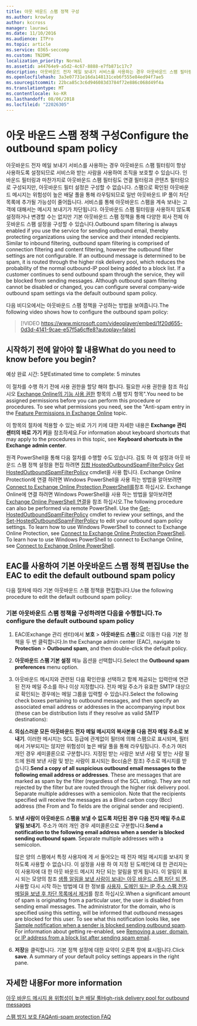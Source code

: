 ```yaml
---
title: 아웃 바운드 스팸 정책 구성
ms.author: krowley
author: kccross
manager: laurawi
ms.date: 11/10/2016
ms.audience: ITPro
ms.topic: article
ms.service: O365-seccomp
ms.custom: TN2DMC
localization_priority: Normal
ms.assetid: a44764e9-a5d2-4c67-8888-e7fb871c17c7
description: 아웃바운드 전자 메일 보내기 서비스를 사용하는 경우 아웃바운드 스팸 필터링이 항상 사용하도록 설정되므로 서비스와 받는 사람을 사용하여 조직을 보호할 수 있습니다.
ms.openlocfilehash: 3a3e07731e16da148131ceb6f555e84ed94f7ae5
ms.sourcegitcommit: 22bca85c3c6d946083d3784f72e886c068d49f4a
ms.translationtype: MT
ms.contentlocale: ko-KR
ms.lasthandoff: 08/06/2018
ms.locfileid: "22026305"
---
```

# <a name="configure-the-outbound-spam-policy"></a><span data-ttu-id="715de-103">아웃 바운드 스팸 정책 구성</span><span class="sxs-lookup"><span data-stu-id="715de-103">Configure the outbound spam policy</span></span>

<span data-ttu-id="715de-p101">아웃바운드 전자 메일 보내기 서비스를 사용하는 경우 아웃바운드 스팸 필터링이 항상 사용하도록 설정되므로 서비스와 받는 사람을 사용하여 조직을 보호할 수 있습니다. 인바운드 필터링과 마찬가지로 아웃바운드 스팸 필터링도 연결 필터링과 콘텐츠 필터링으로 구성되지만, 아웃바운드 필터 설정은 구성할 수 없습니다. 스팸으로 확인된 아웃바운드 메시지는 위험성이 높은 배달 풀을 통해 라우팅되므로 일반 아웃바운드 IP 풀이 차단 목록에 추가될 가능성이 줄어듭니다. 서비스를 통해 아웃바운드 스팸을 계속 보내는 고객에 대해서는 메시지 보내기가 차단됩니다. 아웃바운드 스팸 필터링을 사용하지 않도록 설정하거나 변경할 수는 없지만 기본 아웃바운드 스팸 정책을 통해 다양한 회사 전체 아웃바운드 스팸 설정을 구성할 수 있습니다.</span><span class="sxs-lookup"><span data-stu-id="715de-p101">Outbound spam filtering is always enabled if you use the service for sending outbound email, thereby protecting organizations using the service and their intended recipients. Similar to inbound filtering, outbound spam filtering is comprised of connection filtering and content filtering, however the outbound filter settings are not configurable. If an outbound message is determined to be spam, it is routed through the higher risk delivery pool, which reduces the probability of the normal outbound-IP pool being added to a block list. If a customer continues to send outbound spam through the service, they will be blocked from sending messages. Although outbound spam filtering cannot be disabled or changed, you can configure several company-wide outbound spam settings via the default outbound spam policy.</span></span> 
  
<span data-ttu-id="715de-109">다음 비디오에서는 아웃바운드 스팸 정책을 구성하는 방법을 보여줍니다.</span><span class="sxs-lookup"><span data-stu-id="715de-109">The following video shows how to configure the outbound spam policy:</span></span>
  
> [!VIDEO https://www.microsoft.com/videoplayer/embed/1f20d655-0d3d-4141-9cae-e57f5a6cffe8?autoplay=false]
  
## <a name="what-do-you-need-to-know-before-you-begin"></a><span data-ttu-id="715de-110">시작하기 전에 알아야 할 내용</span><span class="sxs-lookup"><span data-stu-id="715de-110">What do you need to know before you begin?</span></span>
<span data-ttu-id="715de-111"><a name="sectionSection0"> </a></span><span class="sxs-lookup"><span data-stu-id="715de-111"></span></span>

<span data-ttu-id="715de-112">예상 완료 시간: 5분</span><span class="sxs-lookup"><span data-stu-id="715de-112">Estimated time to complete: 5 minutes</span></span>
  
<span data-ttu-id="715de-p102">이 절차를 수행 하기 전에 사용 권한을 할당 해야 합니다. 필요한 사용 권한을 참조 하십시오 [Exchange Online의 기능 사용 권한](http://technet.microsoft.com/library/15073ce1-0917-403b-8839-02a2ebc96e16.aspx) 항목의 스팸 방지 항목".</span><span class="sxs-lookup"><span data-stu-id="715de-p102">You need to be assigned permissions before you can perform this procedure or procedures. To see what permissions you need, see the "Anti-spam entry in the [Feature Permissions in Exchange Online](http://technet.microsoft.com/library/15073ce1-0917-403b-8839-02a2ebc96e16.aspx) topic.</span></span> 
  
<span data-ttu-id="715de-115">이 항목의 절차에 적용할 수 있는 바로 가기 키에 대한 자세한 내용은 **Exchange 관리 센터의 바로 가기 키**을 참조하세요.</span><span class="sxs-lookup"><span data-stu-id="715de-115">For information about keyboard shortcuts that may apply to the procedures in this topic, see **Keyboard shortcuts in the Exchange admin center**.</span></span>
  
<span data-ttu-id="715de-p103">원격 PowerShell을 통해 다음 절차를 수행할 수도 있습니다. 검토 하 여 설정과 아웃 바운드 스팸 정책 설정을 편집 하려면 [집합 HostedOutboundSpamFilterPolicy](http://technet.microsoft.com/library/665d1b04-d4b5-4a0e-811a-4e37096ccbfd.aspx) [Get HostedOutboundSpamFilterPolicy](http://technet.microsoft.com/library/8f15c83c-c10a-4d9d-b135-35321430bdc2.aspx) cmdlet을 사용 합니다. Exchange Online Protection에 연결 하려면 Windows PowerShell을 사용 하는 방법을 알아보려면 [Connect to Exchange Online Protection PowerShell를](https://go.microsoft.com/fwlink/p/?linkid=627290)참조 하십시오. Exchange Online에 연결 하려면 Windows PowerShell을 사용 하는 방법을 알아보려면 [Exchange Online PowerShell 연결](https://go.microsoft.com/fwlink/p/?linkid=396554)을 참조 하십시오.</span><span class="sxs-lookup"><span data-stu-id="715de-p103">The following procedure can also be performed via remote PowerShell. Use the [Get-HostedOutboundSpamFilterPolicy](http://technet.microsoft.com/library/8f15c83c-c10a-4d9d-b135-35321430bdc2.aspx) cmdlet to review your settings, and the [Set-HostedOutboundSpamFilterPolicy](http://technet.microsoft.com/library/665d1b04-d4b5-4a0e-811a-4e37096ccbfd.aspx) to edit your outbound spam policy settings. To learn how to use Windows PowerShell to connect to Exchange Online Protection, see [Connect to Exchange Online Protection PowerShell](https://go.microsoft.com/fwlink/p/?linkid=627290). To learn how to use Windows PowerShell to connect to Exchange Online, see [Connect to Exchange Online PowerShell](https://go.microsoft.com/fwlink/p/?linkid=396554).</span></span>
  
## <a name="use-the-eac-to-edit-the-default-outbound-spam-policy"></a><span data-ttu-id="715de-120">EAC를 사용하여 기본 아웃바운드 스팸 정책 편집</span><span class="sxs-lookup"><span data-stu-id="715de-120">Use the EAC to edit the default outbound spam policy</span></span>
<span data-ttu-id="715de-121"><a name="sectionSection1"> </a></span><span class="sxs-lookup"><span data-stu-id="715de-121"></span></span>

<span data-ttu-id="715de-122">다음 절차에 따라 기본 아웃바운드 스팸 정책을 편집합니다.</span><span class="sxs-lookup"><span data-stu-id="715de-122">Use the following procedure to edit the default outbound spam policy:</span></span>
  
### <a name="to-configure-the-default-outbound-spam-policy"></a><span data-ttu-id="715de-123">기본 아웃바운드 스팸 정책을 구성하려면 다음을 수행합니다.</span><span class="sxs-lookup"><span data-stu-id="715de-123">To configure the default outbound spam policy</span></span>

1. <span data-ttu-id="715de-124">EAC(Exchange 관리 센터)에서 **보호** \> **아웃바운드 스팸**으로 이동한 다음 기본 정책을 두 번 클릭합니다.</span><span class="sxs-lookup"><span data-stu-id="715de-124">In the Exchange admin center (EAC), navigate to **Protection** \> **Outbound spam**, and then double-click the default policy.</span></span>
    
2. <span data-ttu-id="715de-125">**아웃바운드 스팸 기본 설정** 메뉴 옵션을 선택합니다.</span><span class="sxs-lookup"><span data-stu-id="715de-125">Select the **Outbound spam preferences** menu option.</span></span> 
    
3. <span data-ttu-id="715de-126">아웃바운드 메시지와 관련된 다음 확인란을 선택하고 함께 제공되는 입력란에 연관된 전자 메일 주소를 하나 이상 지정합니다. 전자 메일 주소가 유효한 SMTP 대상으로 확인되는 경우에는 메일 그룹을 입력할 수 있습니다.</span><span class="sxs-lookup"><span data-stu-id="715de-126">Select the following check boxes pertaining to outbound messages, and then specify an associated email address or addresses in the accompanying input box (these can be distribution lists if they resolve as valid SMTP destinations):</span></span>
    
1. <span data-ttu-id="715de-p104">**의심스러운 모든 아웃바운드 전자 메일 메시지의 복사본을 다음 전자 메일 주소로 보내기**. 이러한 메시지는 SCL 등급에 관계없이 필터에 의해 스팸으로 표시되며, 필터에서 거부되지는 않지만 위험성이 높은 배달 풀을 통해 라우팅됩니다. 주소가 여러 개인 경우 세미콜론으로 구분합니다. 지정된 받는 사람은 보낸 사람 및 받는 사람 필드에 원래 보낸 사람 및 받는 사람이 표시되는 Bcc(숨은 참조) 주소로 메시지를 받습니다.</span><span class="sxs-lookup"><span data-stu-id="715de-p104">**Send a copy of all suspicious outbound email messages to the following email address or addresses**. These are messages that are marked as spam by the filter (regardless of the SCL rating). They are not rejected by the filter but are routed through the higher risk delivery pool. Separate multiple addresses with a semicolon. Note that the recipients specified will receive the messages as a Blind carbon copy (Bcc) address (the From and To fields are the original sender and recipient).</span></span>
    
2. <span data-ttu-id="715de-p105">**보낸 사람이 아웃바운드 스팸을 보낼 수 없도록 차단된 경우 다음 전자 메일 주소로 알림 보내기**. 주소가 여러 개인 경우 세미콜론으로 구분합니다.</span><span class="sxs-lookup"><span data-stu-id="715de-p105">**Send a notification to the following email address when a sender is blocked sending outbound spam**. Separate multiple addresses with a semicolon.</span></span>
    
    <span data-ttu-id="715de-p106">많은 양의 스팸에서 특정 사용자에 게 서 들어오는 때 전자 메일 메시지를 보내지 못하도록 사용할 수 없습니다. 이 설정을 사용 하 여 지정 된 도메인에 대 한 관리자는이 사용자에 대 한 아웃 바운드 메시지 차단 되는 알림을 받게 됩니다. 이 알림이 표시 되는 모양의 참조 [샘플 알림을 보낸 사람이 보내는 아웃 바운드 스팸 차단 되 면](sample-notification-when-a-sender-is-blocked-sending-outbound-spam.md). 사용할 다시 시작 하는 방법에 대 한 정보를 [사용자, 도메인 또는 IP 주소 스팸 전자 메일을 보낸 후 차단 목록에서 제거](http://technet.microsoft.com/library/712cfcc1-31e8-4e51-8561-b64258a8f1e5.aspx)를 참조 하십시오.</span><span class="sxs-lookup"><span data-stu-id="715de-p106">When a significant amount of spam is originating from a particular user, the user is disabled from sending email messages. The administrator for the domain, who is specified using this setting, will be informed that outbound messages are blocked for this user. To see what this notification looks like, see [Sample notification when a sender is blocked sending outbound spam](sample-notification-when-a-sender-is-blocked-sending-outbound-spam.md). For information about getting re-enabled, see [Removing a user, domain, or IP address from a block list after sending spam email](http://technet.microsoft.com/library/712cfcc1-31e8-4e51-8561-b64258a8f1e5.aspx).</span></span>
    
4. <span data-ttu-id="715de-p107">**저장**을 클릭합니다. 기본 정책 설정에 대한 요약이 오른쪽 창에 표시됩니다.</span><span class="sxs-lookup"><span data-stu-id="715de-p107">Click **save**. A summary of your default policy settings appears in the right pane.</span></span>
    
## <a name="for-more-information"></a><span data-ttu-id="715de-140">자세한 내용</span><span class="sxs-lookup"><span data-stu-id="715de-140">For more information</span></span>
<span data-ttu-id="715de-141"><a name="sectionSection2"> </a></span><span class="sxs-lookup"><span data-stu-id="715de-141"></span></span>

[<span data-ttu-id="715de-142">아웃 바운드 메시지 용 위험성이 높은 배달 풀</span><span class="sxs-lookup"><span data-stu-id="715de-142">High-risk delivery pool for outbound messages</span></span>](high-risk-delivery-pool-for-outbound-messages.md)
  
[<span data-ttu-id="715de-143">스팸 방지 보호 FAQ</span><span class="sxs-lookup"><span data-stu-id="715de-143">Anti-spam protection FAQ</span></span>](anti-spam-protection-faq.md)
  

